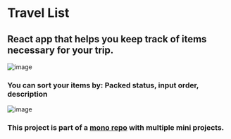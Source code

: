 # Travel List
## React app that helps you keep track of items necessary for your trip.
![image](https://github.com/JuanMartinUribe/travel-list/assets/53051383/989aa742-f7bb-4e77-a23a-64077e961e2e)

### You can sort your items by: Packed status, input order, description
![image](https://github.com/JuanMartinUribe/travel-list/assets/53051383/81ca13f4-903c-4dec-ae16-27e7f13922e3)


### This project is part of a [mono repo](https://github.com/JuanMartinUribe/mini-projects) with multiple mini projects.

